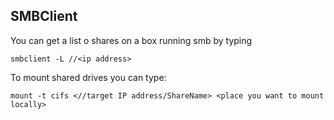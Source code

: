 ## SMBClient

You can get a list o shares on a box running smb by typing

	smbclient -L //<ip address>

To mount shared drives you can type:

	mount -t cifs <//target IP address/ShareName> <place you want to mount locally>